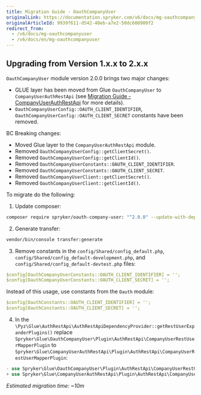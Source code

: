 ```yaml
---
title: Migration Guide - OauthCompanyUser
originalLink: https://documentation.spryker.com/v6/docs/mg-oauthcompanyuser
originalArticleId: 9939f611-d542-48eb-a7e2-50dc608980f2
redirect_from:
  - /v6/docs/mg-oauthcompanyuser
  - /v6/docs/en/mg-oauthcompanyuser
---
```


## Upgrading from Version 1.x.x to 2.x.x
`OauthCompanyUser` module version 2.0.0 brings two major changes:

* GLUE layer has been moved from Glue `OauthCompanyUser` to `CompanyUserAuthRestApi` (see [Migration Guide - CompanyUserAuthRestApi](/docs/scos/dev/migration-and-integration/202009.0/module-migration-guides/glue-api/companyuserauthrestapi-migration-guide.html) for more details).
* `OauthCompanyUserConfig::OAUTH_CLIENT_IDENTIFIER`, `OauthCompanyUserConfig::OAUTH_CLIENT_SECRET` constants have been removed.

BC Breaking changes:

* Moved Glue layer to the `CompanyUserAuthRestApi` module.
* Removed `OauthCompanyUserConfig::getClientSecret()`.
* Removed `OauthCompanyUserConfig::getClientId()`.
* Removed `OauthCompanyUserConstants::OAUTH_CLIENT_IDENTIFIER`.
* Removed `OauthCompanyUserConstants::OAUTH_CLIENT_SECRET`.
* Removed `OauthCompanyUserClient::getClientSecret()`.
* Removed `OauthCompanyUserClient::getClientId()`.

To migrate do the following:
1. Update composer:

```bash
composer require spryker/oauth-company-user: "^2.0.0" --update-with-dependencies
```

2. Generate transfer:

```bash
vendor/bin/console transfer:generate
```

3. Remove constants in the `config/Shared/config_default.php`, `config/Shared/config_default-development.php`, and `config/Shared/config_default-devtest.php` files:

```yaml
$config[OauthCompanyUserConstants::OAUTH_CLIENT_IDENTIFIER] = '';
$config[OauthCompanyUserConstants::OAUTH_CLIENT_SECRET] = '';
```
Instead of this usage, use constants from the `Oauth` module:

```yaml
$config[OauthConstants::OAUTH_CLIENT_IDENTIFIER] = '';
$config[OauthConstants::OAUTH_CLIENT_SECRET] = '';
```

4. In the `\Pyz\Glue\AuthRestApi\AuthRestApiDependencyProvider::getRestUserExpanderPlugins()` replace `Spryker\Glue\OauthCompanyUser\Plugin\AuthRestApi\CompanyUserRestUserMapperPlugin` to `Spryker\Glue\CompanyUserAuthRestApi\Plugin\AuthRestApi\CompanyUserRestUserMapperPlugin`:

```php
- use Spryker\Glue\OauthCompanyUser\Plugin\AuthRestApi\CompanyUserRestUserMapperPlugin;
+ use Spryker\Glue\CompanyUserAuthRestApi\Plugin\AuthRestApi\CompanyUserRestUserMapperPlugin;
```

*Estimated migration time: ~10m*

